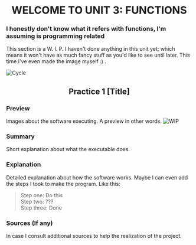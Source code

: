 <h1 align="center">
WELCOME TO UNIT 3: FUNCTIONS

### I honestly don't know what it refers with functions, I'm assuming is programming related
This section is a W. I. P. I haven't done anything in this unit yet; which means it won't have as much fancy stuff as you'd like to see until later. This time I've even made the image myself :) .

![Cycle](https://github.com/UP210878/UP210878_CPP/blob/main/U3%20Functions/Images/function.PNG?raw=true)  


<h2 align="center">
Practice 1 [Title]
</h4>

### Preview  
Images about the software executing. A preview in other words. ![WIP](https://thumbs.dreamstime.com/b/shrug-del-hombre-de-negocios-267725.jpg)
### Summary
Short explanation about what the executable does.
### Explanation
Detailed explanation about how the software works.
Maybe I can even add the steps I took to make the program. Like this:
> Step one: Do this  
> Step two: ???  
> Step three: Done  
### Sources (If any)
In case I consult additional sources to help the realization of the project.